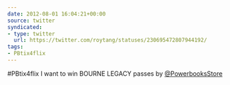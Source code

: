 ```yaml
---
date: 2012-08-01 16:04:21+00:00
source: twitter
syndicated:
- type: twitter
  url: https://twitter.com/roytang/statuses/230695472807944192/
tags:
- PBtix4flix
---
```


#PBtix4flix I want to win BOURNE LEGACY passes by [@PowerbooksStore](https://twitter.com/PowerbooksStore/)